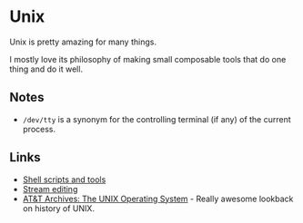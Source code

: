 # Unix
Unix is pretty amazing for many things.

I mostly love its philosophy of making small composable tools that do one thing and do it well.

## Notes
- `/dev/tty` is a synonym for the controlling terminal (if any) of the current process.

## Links
- [Shell scripts and tools](https://yoshuawuyts.gitbooks.io/knowledge/content/unix/unix.html)
- [Stream editing](https://yoshuawuyts.gitbooks.io/knowledge/content/unix/streams.html)
- [AT&T Archives: The UNIX Operating System](https://www.youtube.com/watch?v=tc4ROCJYbm0&feature=youtu.be&t=4m8s) - Really awesome lookback on history of UNIX.